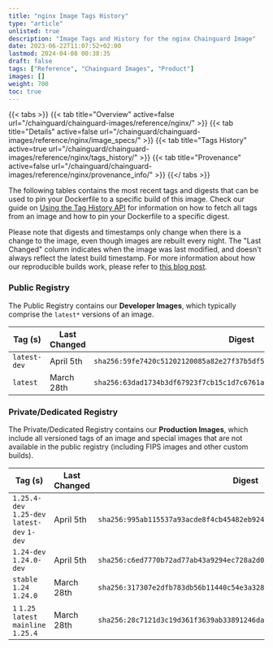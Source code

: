 ```yaml
---
title: "nginx Image Tags History"
type: "article"
unlisted: true
description: "Image Tags and History for the nginx Chainguard Image"
date: 2023-06-22T11:07:52+02:00
lastmod: 2024-04-08 00:38:35
draft: false
tags: ["Reference", "Chainguard Images", "Product"]
images: []
weight: 700
toc: true
---
```


{{< tabs >}}
{{< tab title="Overview" active=false url="/chainguard/chainguard-images/reference/nginx/" >}}
{{< tab title="Details" active=false url="/chainguard/chainguard-images/reference/nginx/image_specs/" >}}
{{< tab title="Tags History" active=true url="/chainguard/chainguard-images/reference/nginx/tags_history/" >}}
{{< tab title="Provenance" active=false url="/chainguard/chainguard-images/reference/nginx/provenance_info/" >}}
{{</ tabs >}}

The following tables contains the most recent tags and digests that can be used to pin your Dockerfile to a specific build of this image. Check our guide on [Using the Tag History API](/chainguard/chainguard-images/using-the-tag-history-api/) for information on how to fetch all tags from an image and how to pin your Dockerfile to a specific digest.

Please note that digests and timestamps only change when there is a change to the image, even though images are rebuilt every night. The "Last Changed" column indicates when the image was last modified, and doesn't always reflect the latest build timestamp. For more information about how our reproducible builds work, please refer to [this blog post](https://www.chainguard.dev/unchained/reproducing-chainguards-reproducible-image-builds).

### Public Registry
The Public Registry contains our **Developer Images**, which typically comprise the `latest*` versions of an image.

| Tag (s)       | Last Changed | Digest                                                                    |
|---------------|--------------|---------------------------------------------------------------------------|
|  `latest-dev` | April 5th    | `sha256:59fe7420c51202120085a82e27f37b5df56b186bf8641165625b804980a6eaaa` |
|  `latest`     | March 28th   | `sha256:63dad1734b3df67923f7cb15c1d7c6761a2a0b25f61a1760920c6806eac47846` |


### Private/Dedicated Registry
The Private/Dedicated Registry contains our **Production Images**, which include all versioned tags of an image and special images that are not available in the public registry (including FIPS images and other custom builds).

| Tag (s)                                       | Last Changed | Digest                                                                    |
|-----------------------------------------------|--------------|---------------------------------------------------------------------------|
|  `1.25.4-dev` `1.25-dev` `latest-dev` `1-dev` | April 5th    | `sha256:995ab115537a93acde8f4cb45482eb924edc8fa812ed636fa06f1e7160aecacb` |
|  `1.24-dev` `1.24.0-dev`                      | April 5th    | `sha256:c6ed7770b72ad77ab43a9294ec728a2d02aa6d1fe1d489e8f5bab57b9d710f2c` |
|  `stable` `1.24` `1.24.0`                     | March 28th   | `sha256:317307e2dfb783db56b11440c54e3a3283391a4453693ced5227b26826c0cf2d` |
|  `1` `1.25` `latest` `mainline` `1.25.4`      | March 28th   | `sha256:28c7121d3c19d361f3639ab33891246dab9e8c21cc007b10826fb354e4f56732` |

